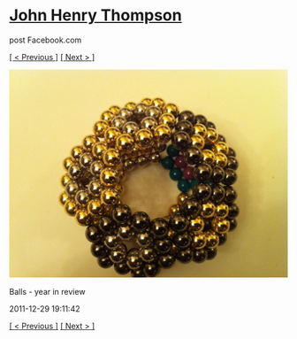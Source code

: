 # [John Henry Thompson](../README.md)
post Facebook.com

[[ < Previous ]](2011-12-29-8.md) [[ Next > ]](2011-12-29-10.md)

[![](../media/2011-12-29/Balls-year-in-review-8.jpg)](../README.md)

Balls - year in review

2011-12-29 19:11:42

[[ < Previous ]](2011-12-29-8.md) [[ Next > ]](2011-12-29-10.md)